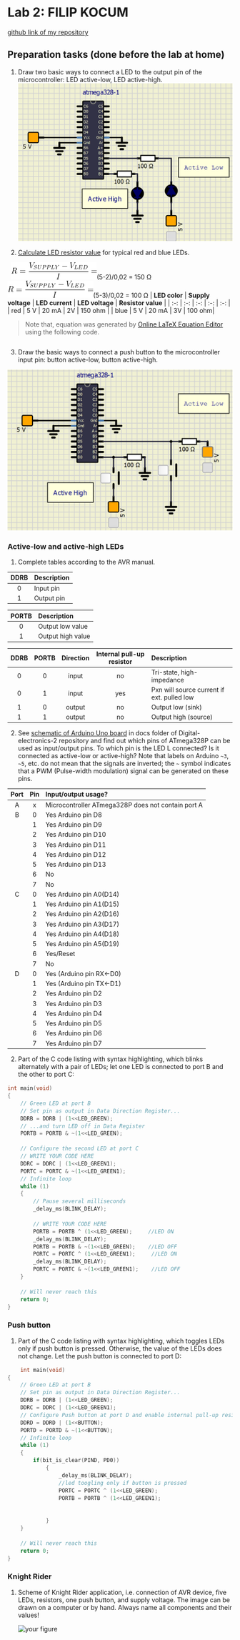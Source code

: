 # Lab 2: FILIP KOCUM

[github link of my repository](https://github.com/xkocum00/Digital-electronics-2)
<a name="preparation"></a>
## Preparation tasks (done before the lab at home)

1. Draw two basic ways to connect a LED to the output pin of the microcontroller: LED active-low, LED active-high.
![circuit](IMAGES/img1.png)


2. [Calculate LED resistor value](https://electronicsclub.info/leds.htm) for typical red and blue LEDs.

&nbsp;
![ohms law](IMAGES/ohms_law.png)(5-2)/0,02 = 150 Ω
&nbsp;
![ohms law](IMAGES/ohms_law.png)(5-3)/0,02 = 100 Ω
| **LED color** | **Supply voltage** | **LED current** | **LED voltage** | **Resistor value** |
| :-: | :-: | :-: | :-: | :-: |
| red | 5&nbsp;V | 20&nbsp;mA | 2V | 150 ohm |
| blue | 5&nbsp;V | 20&nbsp;mA | 3V | 100 ohm|

> Note that, equation was generated by [Online LaTeX Equation Editor](https://www.codecogs.com/latex/eqneditor.php) using the following code.
```LaTeX

```
>

3. Draw the basic ways to connect a push button to the microcontroller input pin: button active-low, button active-high.

![circuit](IMAGES/img2.png)

### Active-low and active-high LEDs

1. Complete tables according to the AVR manual.

| **DDRB** | **Description** |
| :-: | :-- |
| 0 | Input pin |
| 1 | Output pin|

| **PORTB** | **Description** |
| :-: | :-- |
| 0 | Output low value |
| 1 | Output high value |

| **DDRB** | **PORTB** | **Direction** | **Internal pull-up resistor** | **Description** |
| :-: | :-: | :-: | :-: | :-- |
| 0 | 0 | input | no | Tri-state, high-impedance |
| 0 | 1 | input | yes | Pxn will source current if ext. pulled low |
| 1 | 0 | output | no | Output low (sink) |
| 1 | 1 | output | no | Output high (source) |

2. See [schematic of Arduino Uno board](../../Docs/arduino_shield.pdf) in docs folder of Digital-electronics-2 repository and find out which pins of ATmega328P can be used as input/output pins. To which pin is the LED L connected? Is it connected as active-low or active-high? Note that labels on Arduino `~3`, `~5`, etc. do not mean that the signals are inverted; the `~` symbol indicates that a PWM (Pulse-width modulation) signal can be generated on these pins.

| **Port** | **Pin** | **Input/output usage?** |
| :-: | :-: | :-- |
| A | x | Microcontroller ATmega328P does not contain port A |
| B | 0 | Yes Arduino pin D8 |
|   | 1 | Yes Arduino pin D9 |
|   | 2 | Yes Arduino pin D10 |
|   | 3 | Yes Arduino pin D11 |
|   | 4 | Yes Arduino pin D12 |
|   | 5 | Yes Arduino pin D13 |
|   | 6 | No |
|   | 7 | No |
| C | 0 | Yes Arduino pin A0(D14) |
|   | 1 | Yes Arduino pin A1(D15) |
|   | 2 | Yes Arduino pin A2(D16) |
|   | 3 | Yes Arduino pin A3(D17) |
|   | 4 | Yes Arduino pin A4(D18)|
|   | 5 | Yes Arduino pin A5(D19) |
|   | 6 | Yes/Reset |
|   | 7 | No |
| D | 0 | Yes (Arduino pin RX<-D0) |
|   | 1 | Yes (Arduino pin TX<-D1) |
|   | 2 | Yes Arduino pin D2 |
|   | 3 | Yes Arduino pin D3 |
|   | 4 | Yes Arduino pin D4 |
|   | 5 | Yes Arduino pin D5 |
|   | 6 | Yes Arduino pin D6 |
|   | 7 | Yes Arduino pin D7 |

2. Part of the C code listing with syntax highlighting, which blinks alternately with a pair of LEDs; let one LED is connected to port B and the other to port C:

```c
int main(void)
{
    // Green LED at port B
    // Set pin as output in Data Direction Register...
    DDRB = DDRB | (1<<LED_GREEN);
    // ...and turn LED off in Data Register
    PORTB = PORTB & ~(1<<LED_GREEN);

    // Configure the second LED at port C
    // WRITE YOUR CODE HERE
    DDRC = DDRC | (1<<LED_GREEN1);
    PORTC = PORTC & ~(1<<LED_GREEN1);
    // Infinite loop
    while (1)
    {
        // Pause several milliseconds
        _delay_ms(BLINK_DELAY);

        // WRITE YOUR CODE HERE
        PORTB = PORTB ^ (1<<LED_GREEN);     //LED ON
        _delay_ms(BLINK_DELAY);
        PORTB = PORTB & ~(1<<LED_GREEN);    //LED OFF
        PORTC = PORTC ^ (1<<LED_GREEN1);     //LED ON
        _delay_ms(BLINK_DELAY);
        PORTC = PORTC & ~(1<<LED_GREEN1);    //LED OFF
    }

    // Will never reach this
    return 0;
}
```


### Push button

1. Part of the C code listing with syntax highlighting, which toggles LEDs only if push button is pressed. Otherwise, the value of the LEDs does not change. Let the push button is connected to port D:

```c
    int main(void)
{
    // Green LED at port B
    // Set pin as output in Data Direction Register...
    DDRB = DDRB | (1<<LED_GREEN);
    DDRC = DDRC | (1<<LED_GREEN1);    
    // Configure Push button at port D and enable internal pull-up resistor
    DDRD = DDRD | (1<<BUTTON);
    PORTD = PORTD & ~(1<<BUTTON);
    // Infinite loop
    while (1)
    {
        if(bit_is_clear(PIND, PD0)) 
            {
                _delay_ms(BLINK_DELAY);
                //led toogling only if button is pressed
                PORTC = PORTC ^ (1<<LED_GREEN);       
                PORTB = PORTB ^ (1<<LED_GREEN1);                     
        
        
            }
    }

    // Will never reach this
    return 0;
}
```


### Knight Rider

1. Scheme of Knight Rider application, i.e. connection of AVR device, five LEDs, resistors, one push button, and supply voltage. The image can be drawn on a computer or by hand. Always name all components and their values!

   ![your figure]()
